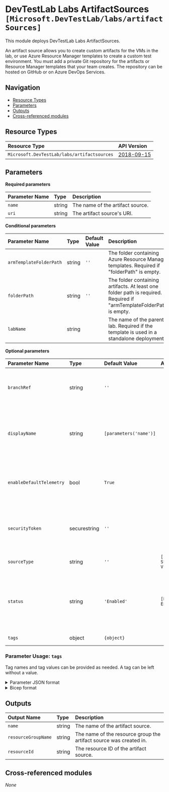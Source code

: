 # DevTestLab Labs ArtifactSources `[Microsoft.DevTestLab/labs/artifactSources]`

This module deploys DevTestLab Labs ArtifactSources.

An artifact source allows you to create custom artifacts for the VMs in the lab, or  use Azure Resource Manager templates to create a custom test environment. You must add a private Git repository for the artifacts or Resource Manager templates that your team creates. The repository can be hosted on GitHub or on Azure DevOps Services.

## Navigation

- [Resource Types](#Resource-Types)
- [Parameters](#Parameters)
- [Outputs](#Outputs)
- [Cross-referenced modules](#Cross-referenced-modules)

## Resource Types

| Resource Type | API Version |
| :-- | :-- |
| `Microsoft.DevTestLab/labs/artifactsources` | [2018-09-15](https://learn.microsoft.com/en-us/azure/templates/Microsoft.DevTestLab/2018-09-15/labs/artifactsources) |

## Parameters

**Required parameters**

| Parameter Name | Type | Description |
| :-- | :-- | :-- |
| `name` | string | The name of the artifact source. |
| `uri` | string | The artifact source's URI. |

**Conditional parameters**

| Parameter Name | Type | Default Value | Description |
| :-- | :-- | :-- | :-- |
| `armTemplateFolderPath` | string | `''` | The folder containing Azure Resource Manager templates. Required if "folderPath" is empty. |
| `folderPath` | string | `''` | The folder containing artifacts. At least one folder path is required. Required if "armTemplateFolderPath" is empty. |
| `labName` | string |  | The name of the parent lab. Required if the template is used in a standalone deployment. |

**Optional parameters**

| Parameter Name | Type | Default Value | Allowed Values | Description |
| :-- | :-- | :-- | :-- | :-- |
| `branchRef` | string | `''` |  | The artifact source's branch reference (e.g. main or master). |
| `displayName` | string | `[parameters('name')]` |  | The artifact source's display name. Default is the name of the artifact source. |
| `enableDefaultTelemetry` | bool | `True` |  | Enable telemetry via a Globally Unique Identifier (GUID). |
| `securityToken` | securestring | `''` |  | The security token to authenticate to the artifact source. |
| `sourceType` | string | `''` | `['', GitHub, StorageAccount, VsoGit]` | The artifact source's type. |
| `status` | string | `'Enabled'` | `[Disabled, Enabled]` | Indicates if the artifact source is enabled (values: Enabled, Disabled). Default is "Enabled". |
| `tags` | object | `{object}` |  | Tags of the resource. |


### Parameter Usage: `tags`

Tag names and tag values can be provided as needed. A tag can be left without a value.

<details>

<summary>Parameter JSON format</summary>

```json
"tags": {
    "value": {
        "Environment": "Non-Prod",
        "Contact": "test.user@testcompany.com",
        "PurchaseOrder": "1234",
        "CostCenter": "7890",
        "ServiceName": "DeploymentValidation",
        "Role": "DeploymentValidation"
    }
}
```

</details>

<details>

<summary>Bicep format</summary>

```bicep
tags: {
    Environment: 'Non-Prod'
    Contact: 'test.user@testcompany.com'
    PurchaseOrder: '1234'
    CostCenter: '7890'
    ServiceName: 'DeploymentValidation'
    Role: 'DeploymentValidation'
}
```

</details>
<p>

## Outputs

| Output Name | Type | Description |
| :-- | :-- | :-- |
| `name` | string | The name of the artifact source. |
| `resourceGroupName` | string | The name of the resource group the artifact source was created in. |
| `resourceId` | string | The resource ID of the artifact source. |

## Cross-referenced modules

_None_

